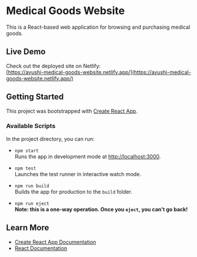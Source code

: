 # Medical Goods Website

This is a React-based web application for browsing and purchasing medical goods.

## Live Demo

Check out the deployed site on Netlify:  
[https://ayushi-medical-goods-website.netlify.app/](https://ayushi-medical-goods-website.netlify.app/)

## Getting Started

This project was bootstrapped with [Create React App](https://github.com/facebook/create-react-app).

### Available Scripts

In the project directory, you can run:

- `npm start`  
    Runs the app in development mode at [http://localhost:3000](http://localhost:3000).

- `npm test`  
    Launches the test runner in interactive watch mode.

- `npm run build`  
    Builds the app for production to the `build` folder.

- `npm run eject`  
    **Note: this is a one-way operation. Once you `eject`, you can't go back!**

## Learn More

- [Create React App Documentation](https://facebook.github.io/create-react-app/docs/getting-started)
- [React Documentation](https://reactjs.org/)

